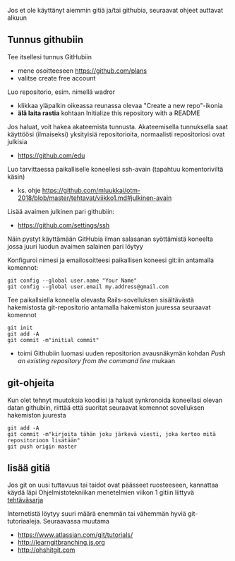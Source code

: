 Jos et ole käyttänyt aiemmin gitiä ja/tai githubia, seuraavat ohjeet auttavat alkuun

## Tunnus githubiin

Tee itsellesi tunnus GitHubiin
* mene osoitteeseen https://github.com/plans
* valitse create free account

Luo repositorio, esim. nimellä wadror 
* klikkaa yläpalkin oikeassa reunassa olevaa  "Create a new repo"-ikonia 
* **älä laita rastia** kohtaan Initialize this repository with a README 

Jos haluat, voit hakea akateemista tunnusta. Akateemisella tunnuksella saat käyttöösi (ilmaiseksi) yksityisiä repositorioita, normaalisti repositoriosi ovat julkisia 
* https://github.com/edu

Luo tarvittaessa paikalliselle koneellesi ssh-avain (tapahtuu komentoriviltä käsin)
* ks. ohje https://github.com/mluukkai/otm-2018/blob/master/tehtavat/viikko1.md#julkinen-avain

Lisää avaimen julkinen pari githubiin:
* https://github.com/settings/ssh

Näin pystyt käyttämään GitHubia ilman salasanan syöttämistä koneelta jossa juuri luodun avaimen salainen pari löytyy

Konfiguroi nimesi ja emailosoitteesi paikallisen koneesi git:iin antamalla komennot:

    git config --global user.name "Your Name"
    git config --global user.email my.address@gmail.com

Tee paikallsiella koneella olevasta Rails-sovelluksen sisältävästä hakemistosta git-repositorio antamalla hakemiston juuressa seuraavat komennot

    git init
    git add -A
    git commit -m"initial commit"

* toimi Githubiin luomasi uuden repositorion avausnäkymän kohdan *Push an existing repository from the command line* mukaan

## git-ohjeita

Kun olet tehnyt muutoksia koodiisi ja haluat synkronoida koneellasi olevan datan githubiin, riittää että suoritat seuraavat komennot sovelluksen hakemiston juuresta

    git add -A
    git commit -m"kirjoita tähän joku järkevä viesti, joka kertoo mitä repositorioon lisätään"
    git push origin master

## lisää gitiä

Jos git on uusi tuttavuus tai taidot ovat päässeet ruosteeseen, kannattaa käydä läpi Ohjelmistotekniikan menetelmien viikon 1 gitiin liittyvä [tehtäväsarja](https://github.com/mluukkai/otm-2018/blob/master/tehtavat/viikko1.md#versionhallinta)

Internetistä löytyy suuri määrä enemmän tai vähemmän hyviä git-tutoriaaleja. Seuraavassa muutama 

- https://www.atlassian.com/git/tutorials/
- http://learngitbranching.js.org
- http://ohshitgit.com

